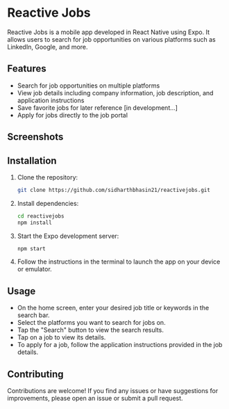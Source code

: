 # Reactive Jobs

Reactive Jobs is a mobile app developed in React Native using Expo. It allows users to search for job opportunities on various platforms such as LinkedIn, Google, and more.

## Features

- Search for job opportunities on multiple platforms
- View job details including company information, job description, and application instructions
- Save favorite jobs for later reference [in development...]
- Apply for jobs directly to the job portal

## Screenshots


## Installation

1. Clone the repository:

    ```bash
    git clone https://github.com/sidharthbhasin21/reactivejobs.git
    ```

2. Install dependencies:

    ```bash
    cd reactivejobs
    npm install
    ```

3. Start the Expo development server:

    ```bash
    npm start
    ```

4. Follow the instructions in the terminal to launch the app on your device or emulator.

## Usage

- On the home screen, enter your desired job title or keywords in the search bar.
- Select the platforms you want to search for jobs on.
- Tap the "Search" button to view the search results.
- Tap on a job to view its details.
- To apply for a job, follow the application instructions provided in the job details.

## Contributing

Contributions are welcome! If you find any issues or have suggestions for improvements, please open an issue or submit a pull request.

